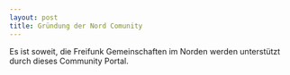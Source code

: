 ```yaml
---
layout: post
title: Gründung der Nord Comunity
---
```


Es ist soweit, die Freifunk Gemeinschaften im Norden werden unterstützt durch dieses Community Portal.

